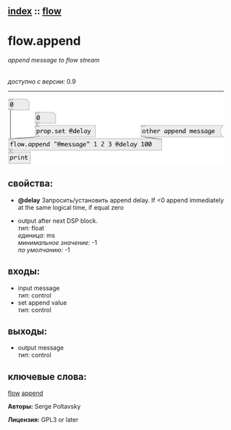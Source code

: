 [index](index.html) :: [flow](category_flow.html)
---

# flow.append

###### append message to flow stream

*доступно с версии:* 0.9

---




[![example](../examples/img/flow.append.jpg)](../examples/pd/flow.append.pd)







## свойства:

* **@delay** 
Запросить/установить append delay. If &lt;0 append immediately at the same logical time, if equal zero
- output after next DSP block.<br>
_тип:_ float<br>
_единица:_ ms<br>
_минимальное значение:_ -1<br>
_по умолчанию:_ -1<br>



## входы:

* input message<br>
_тип:_ control
* set append value<br>
_тип:_ control



## выходы:

* output message<br>
_тип:_ control



## ключевые слова:

[flow](keywords/flow.html)
[append](keywords/append.html)






**Авторы:** Serge Poltavsky




**Лицензия:** GPL3 or later





